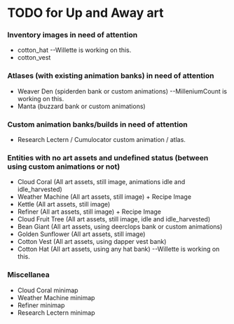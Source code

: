 # TODO for Up and Away art


### Inventory images in need of attention
+ cotton_hat --Willette is working on this.
+ cotton_vest


### Atlases (with existing animation banks) in need of attention
+ Weaver Den (spiderden bank or custom animations) --MilleniumCount is working on this.
+ Manta (buzzard bank or custom animations)


### Custom animation banks/builds in need of attention
+ Research Lectern / Cumulocator custom animation / atlas.


### Entities with no art assets and undefined status (between using custom animations or not)
+ Cloud Coral (All art assets, still image, animations idle and idle_harvested)
+ Weather Machine (All art assets, still image) + Recipe Image
+ Kettle (All art assets, still image)
+ Refiner (All art assets, still image) + Recipe Image
+ Cloud Fruit Tree (All art assets, still image, idle and idle_harvested)
+ Bean Giant (All art assets, using deerclops bank or custom animations)
+ Golden Sunflower (All art assets, still image)
+ Cotton Vest (All art assets, using dapper vest bank)
+ Cotton Hat (All art assets, using any hat bank) --Willette is working on this.


### Miscellanea
+ Cloud Coral minimap
+ Weather Machine minimap
+ Refiner minimap
+ Research Lectern minimap


<!--
vim: ft=markdown nofoldenable
-->
